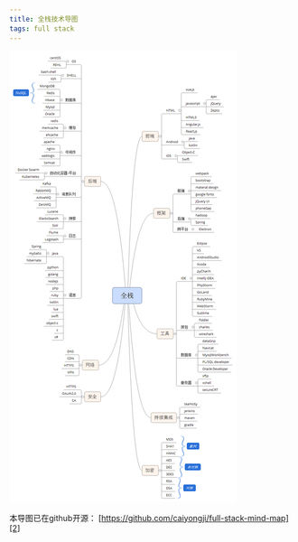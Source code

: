 ```yaml
---
title: 全栈技术导图
tags: full stack
---
```

![图片描述][1]

本导图已在github开源：
[https://github.com/caiyongji/full-stack-mind-map][2]


  [1]: /assets/images/20180125/1.png
  [2]: https://github.com/caiyongji/full-stack-mind-map
